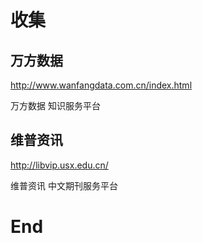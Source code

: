 # 收集

## 万方数据

http://www.wanfangdata.com.cn/index.html

万方数据 知识服务平台

## 维普资讯

http://libvip.usx.edu.cn/

维普资讯 中文期刊服务平台























# End

